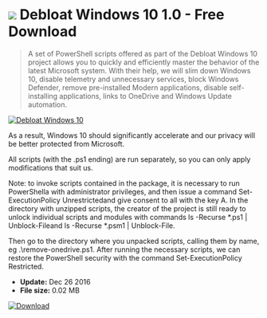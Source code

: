 # ![](https://cdn.softexe.net/static/icon/win.gif) Debloat Windows 10 1.0 - Free Download

> A set of PowerShell scripts offered as part of the Debloat Windows 10 project allows you to quickly and efficiently master the behavior of the latest Microsoft system. With their help, we will slim down Windows 10, disable telemetry and unnecessary services, block Windows Defender, remove pre-installed Modern applications, disable self-installing applications, links to OneDrive and Windows Update automation.

[![Debloat Windows 10](https://gallery.dpcdn.pl/imgc/Tools/73072/g_-_420x350_1.5_-_x20161226134707_0.png)](https://softexe.net/win/system/tweaking-optimizing/debloat-windows-10:ppbep.html)

As a result, Windows 10 should significantly accelerate and our privacy will be better protected from Microsoft.
 
 All scripts (with the .ps1 ending) are run separately, so you can only apply modifications that suit us.
 
 Note: to invoke scripts contained in the package, it is necessary to run PowerShella with administrator privileges, and then issue a command Set-ExecutionPolicy Unrestrictedand give consent to all with the key A. In the directory with unzipped scripts, the creator of the project is still ready to unlock individual scripts and modules with commands ls -Recurse *.ps1 | Unblock-Fileand ls -Recurse *.psm1 | Unblock-File. 
 
 Then go to the directory where you unpacked scripts, calling them by name, eg .\remove-onedrive.ps1.
 After running the necessary scripts, we can restore the PowerShell security with the command Set-ExecutionPolicy Restricted.


- **Update:** Dec 26 2016
- **File size:** 0.02 MB

[![Download](https://cdn.softexe.net/static/img/download.png)](https://softexe.net/win/system/tweaking-optimizing/debloat-windows-10:ppbep.html)

